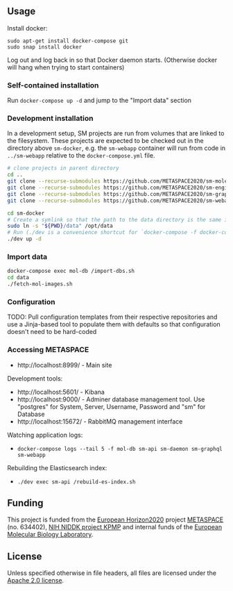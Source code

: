 ## Usage
Install docker:

```
sudo apt-get install docker-compose git
sudo snap install docker
```

Log out and log back in so that Docker daemon starts. (Otherwise docker will hang when trying to start containers)

### Self-contained installation

Run `docker-compose up -d` and jump to the "Import data" section

### Development installation

In a development setup, SM projects are run from volumes that are linked to the filesystem.
These projects are expected to be checked out in the directory above `sm-docker`,
e.g. the `sm-webapp` container will run from code in `../sm-webapp` relative to the `docker-compose.yml` file.

```bash
# clone projects in parent directory
cd ..
git clone --recurse-submodules https://github.com/METASPACE2020/sm-molecular-db.git
git clone --recurse-submodules https://github.com/METASPACE2020/sm-engine.git
git clone --recurse-submodules https://github.com/METASPACE2020/sm-graphql.git
git clone --recurse-submodules https://github.com/METASPACE2020/sm-webapp.git

cd sm-docker
# Create a symlink so that the path to the data directory is the same in all environments
sudo ln -s "${PWD}/data" /opt/data
# Run (./dev is a convenience shortcut for `docker-compose -f docker-compose.yml -f docker-compose.dev.yml`)
./dev up -d
```

### Import data

```bash
docker-compose exec mol-db /import-dbs.sh
cd data
./fetch-mol-images.sh
```

### Configuration

TODO: Pull configuration templates from their respective repositories
and use a Jinja-based tool to populate them with defaults so that configuration doesn't need to be hard-coded

### Accessing METASPACE

* http://localhost:8999/ - Main site

Development tools:

* http://localhost:5601/ - Kibana
* http://localhost:9000/ - Adminer database management tool. Use "postgres" for System, Server, Username, Password and "sm" for Database
* http://localhost:15672/ - RabbitMQ management interface

Watching application logs:

* `docker-compose logs --tail 5 -f mol-db sm-api sm-daemon sm-graphql sm-webapp`

Rebuilding the Elasticsearch index:

* `./dev exec sm-api /rebuild-es-index.sh`

## Funding

This project is funded from the [European Horizon2020](https://ec.europa.eu/programmes/horizon2020/)
project [METASPACE](http://project.metaspace2020.eu/) (no. 634402),
[NIH NIDDK project KPMP](http://kpmp.org/)
and internal funds of the [European Molecular Biology Laboratory](https://www.embl.org/).

## License

Unless specified otherwise in file headers, all files are licensed under the [Apache 2.0 license](LICENSE).